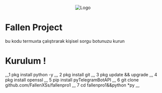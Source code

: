 <p style="text-align:center;"><img src="https://i.hizliresim.com/f4hx94n.jpg" alt="Logo"></p>

# Fallen Project 
bu kodu termuxta çalıştırarak kişisel sorgu botunuzu kurun

# Kurulum !
,,,1 pkg install python -y
,,,
2 pkg install git
,,,
3 pkg update && upgrade
,,,
4 pkg install openssl
,,,
5 pip install pyTelegramBotAPI
,,,
6 git clone github.com/FallenXSs/fallenpro1
,,,
7 cd fallenpro1&&python *py
,,,
